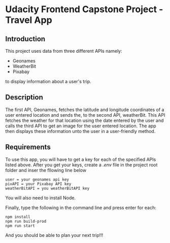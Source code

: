 # Udacity Frontend Capstone Project - Travel App

## Introduction
This project uses data from three different APIs namely:
- Geonames 
- WeatherBit
- Pixabay

to display information about a user's trip.

## Description
The first API, Geonames, fetches the latitude and longitude coordinates of a user entered location and sends the, to the second API, weatherBit. This API fetches the weather for that location using the date entered by the user and calls the third API to get an image for the user entered location. The app then displays these information unto the user in a user-friendly method.

## Requirements
To use this app, you will have to get a key for each of the specified APIs listed above. After you get your keys, create a *.env* file in the project root folder and inser the fllowing line below
```
user = your geonames api key
pixAPI = your Pixabay API key
weatherBitAPI = you weatherBitAPI key
```
You will also need to install Node.

Finally, type the following in the command line and press enter for each:
```
npm install
npm run build-prod
npm run start
```
And you should be able to plan your next trip!!!